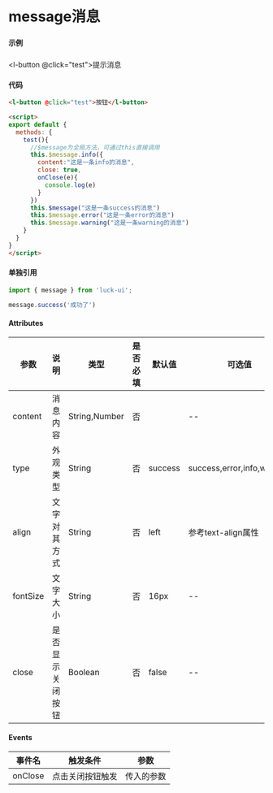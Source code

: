 # message消息

### 

#### 示例
###
<l-button @click="test">提示消息</l-button>

<script>
import message from '../.vuepress/components/message/index.js'
export default {
  methods: {
    test(){
      message.info({
        content:"这是一条info的消息",
        close: true,
        onClose(e){
          console.log(e)
        }
      })
      message("这是一条success的消息")
      message.error("这是一条error的消息")
      message.warning("这是一条warning的消息")
    }
  }
}
</script>

#### 代码
```html
<l-button @click="test">按钮</l-button>

<script>
export default {
  methods: {
    test(){
      //$message为全局方法，可通过this直接调用
      this.$message.info({
        content:"这是一条info的消息",
        close: true,
        onClose(e){
          console.log(e)
        }
      })
      this.$message("这是一条success的消息")
      this.$message.error("这是一条error的消息")
      this.$message.warning("这是一条warning的消息")
    }
  }
}
</script>
```

#### 单独引用
```js
import { message } from 'luck-ui';

message.success('成功了')
```

#### Attributes
| 参数 | 说明 | 类型 | 是否必填 | 默认值 | 可选值 |
| ---  | --- | ---  | ---      | ---   | ---   |
| content | 消息内容 | String,Number | 否 |  | -- |
| type | 外观类型 | String | 否 | success | success,error,info,warning |
| align | 文字对其方式 | String | 否 | left | 参考text-align属性 |
| fontSize | 文字大小 | String | 否 | 16px | -- |
| close | 是否显示关闭按钮 | Boolean | 否 | false | -- |


#### Events
| 事件名 | 触发条件 | 参数 |
|  ---  | ---  | ---  | 
| onClose | 点击关闭按钮触发 | 传入的参数 |
